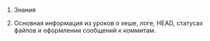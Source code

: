 1. Знания

2. Основная информация из уроков о хеше, логе, HEAD, статусах файлов и оформлении сообщений к коммитам.
